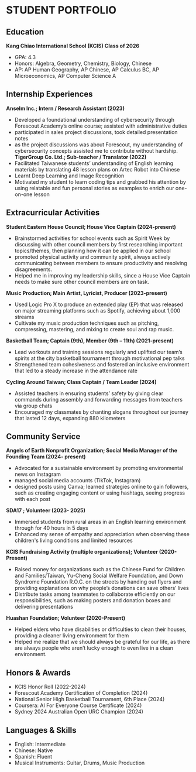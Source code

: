 # STUDENT PORTFOLIO

## Education
**Kang Chiao International School (KCIS) Class of 2026**
- GPA: 4.3
- Honors: Algebra, Geometry, Chemistry, Biology, Chinese
- AP: AP Human Geography, AP Chinese, AP Calculus BC, AP Microeconomics, AP Computer Science A


## Internship Experiences
**Anselm Inc.; Intern / Research Assistant (2023)**
- Developed a foundational understanding of cybersecurity through Forescout Academy’s online course; assisted with administrative duties
- participated in sales project discussions, took detailed presentation notes
- as the project discussions was about Forescout, my understanding of cybersecurity concepts assisted me to contribute without hardship. 
**TigerGroup Co. Ltd.; Sub-teacher / Translator	(2022)**
- Facilitated Taiwanese students’ understanding of English learning materials by translating 48 lesson plans on Artec Robot into Chinese
- Learnt Deep Learning and Image Recognition
- Motivated my student to learn coding tips and grabbed his attention by using relatable and fun personal stories as examples to enrich our one-on-one lesson

## Extracurricular Activities
**Student Eastern House Council; House Vice Captain (2024-present)**
- Brainstormed activities for school events such as Spirit Week by discussing with other council members by first researching important topics/themes, then planning how it can be applied in our school
- promoted physical activity and community spirit, always actively communicating between members to ensure productivity and resolving disagreements.
- Helped me in improving my leadership skills, since a House Vice Captain needs to make sure other council members are on task.
  
**Music Production; Main Artist, Lyricist, Producer (2023-present)**
- Used Logic Pro X to produce an extended play (EP) that was released on major streaming platforms such as Spotify, achieving about 1,000 streams
- Cultivate my music production techniques such as pitching, compressing, mastering, and mixing to create soul and rap music.
  
**Basketball Team; Captain (9th), Member (9th – 11th) (2021-present)**
- Lead workouts and training sessions regularly and uplifted our team’s spirits at the city basketball tournament through motivational pep talks
- Strengthened team cohesiveness and fostered an inclusive environment that led to a steady increase in the attendance rate
  
**Cycling Around Taiwan; Class Captain / Team Leader (2024)**
- Assisted teachers in ensuring students’ safety by giving clear commands during assembly and forwarding messages from teachers via group chats
- Encouraged my classmates by chanting slogans throughout our journey that lasted 12 days, expanding 880 kilometers

## Community Service

**Angels of Earth Nonprofit Organization; Social Media Manager of the Founding Team	(2024- present)**
- Advocated for a sustainable environment by promoting environmental news on Instagram
- managed social media accounts (TikTok, Instagram)
- designed posts using Canva; learned strategies online to gain followers, such as creating engaging content or using hashtags, seeing progress with each post
  
**SDA17 ; Volunteer (2023- 2025)**
- Immersed students from rural areas in an English learning environment through for 40 hours in 5 days
- Enhanced my sense of empathy and appreciation when observing these children's living conditions and limited resources
  
**KCIS Fundraising Activity (multiple organizations); Volunteer (2020-Present)**
- Raised money for organizations such as the Chinese Fund for Children and Families/Taiwan, Yu-Cheng Social Welfare Foundation, and Down Syndrome Foundation R.O.C. on the streets by handing out flyers and providing explanations on why people’s donations can save others’ lives
- Distribute tasks among teammates to collaborate efficiently on our responsibilities, such as making posters and donation boxes and delivering presentations
  
**Huashan Foundation; Volunteer (2020-Present)**
- Helped elders who have disabilities or difficulties to clean their houses, providing a cleaner living environment for them
- Helped me realize that we should always be grateful for our life, as there are always people who aren’t lucky enough to even live in a clean environment.

## Honors & Awards
- KCIS Honor Roll (2022-2024)
- Forescout Academy Certification of Completion (2024)
- National Senior High Basketball Tournament, 6th Place	(2024)
- Coursera: AI For Everyone Course Certificate (2024)
- Sydney 2024 Australian Open URC Champion (2024)

## Languages & Skills
- English: Intermediate
- Chinese: Native
- Spanish: Fluent
- Musical Instruments: Guitar, Drums, Music Production 



